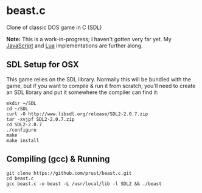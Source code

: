 # beast.c

Clone of classic DOS game in C (SDL)

**Note:** This is a work-in-progress; I haven't gotten very far yet. My [JavaScript](https://github.com/prust/beast.js) and [Lua](https://github.com/prust/beast-lua) implementations are further along.

## SDL Setup for OSX

This game relies on the SDL library. Normally this will be bundled with the game, but if you want to compile & run it from scratch, you'll need to create an SDL library and put it somewhere the compiler can find it:

```
mkdir ~/SDL 
cd ~/SDL 
curl -O http://www.libsdl.org/release/SDL2-2.0.7.zip
tar -xvjpf SDL2-2.0.7.zip
cd SDL2-2.0.7
./configure
make
make install
```

## Compiling (gcc) & Running

```
git clone https://github.com/prust/beast.c.git
cd beast.c
gcc beast.c -o beast -L /usr/local/lib -l SDL2 && ./beast
```
